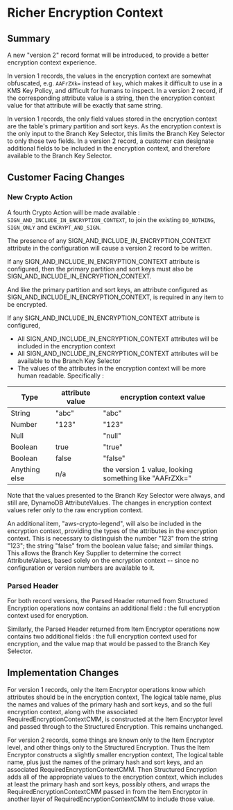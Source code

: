 [//]: # "Copyright Amazon.com Inc. or its affiliates. All Rights Reserved."
[//]: # "SPDX-License-Identifier: CC-BY-SA-4.0"

# Richer Encryption Context

## Summary

A new "version 2" record format will be introduced, to provide a better encryption context experience.

In version 1 records, the values in the encryption context are somewhat obfuscated, e.g. `AAFrZXk=` instead of `key`,
which makes it difficult to use in a KMS Key Policy, and difficult for humans to inspect.
In a version 2 record, if the corresponding attribute value is a string,
then the encryption context value for that attribute will be exactly that same string.

In version 1 records, the only field values stored in the encryption context are
the table's primary partition and sort keys.
As the encryption context is the only input to the Branch Key Selector,
this limits the Branch Key Selector to only those two fields.
In a version 2 record, a customer can designate additional fields to be included
in the encryption context,
and therefore available to the Branch Key Selector.

## Customer Facing Changes

### New Crypto Action

A fourth Crypto Action will be made available : `SIGN_AND_INCLUDE_IN_ENCRYPTION_CONTEXT`, to join the existing `DO_NOTHING`, `SIGN_ONLY` and `ENCRYPT_AND_SIGN`.

The presence of any SIGN_AND_INCLUDE_IN_ENCRYPTION_CONTEXT attribute in the configuration
will cause a version 2 record to be written. 

If any SIGN_AND_INCLUDE_IN_ENCRYPTION_CONTEXT attribute is configured,
then the primary partition and sort keys must also be SIGN_AND_INCLUDE_IN_ENCRYPTION_CONTEXT.

And like the primary partition and sort keys, an attribute configured as SIGN_AND_INCLUDE_IN_ENCRYPTION_CONTEXT,
is required in any item to be encrypted.

If any SIGN_AND_INCLUDE_IN_ENCRYPTION_CONTEXT attribute is configured,
- All SIGN_AND_INCLUDE_IN_ENCRYPTION_CONTEXT attributes will be included in the encryption context
- All SIGN_AND_INCLUDE_IN_ENCRYPTION_CONTEXT attributes will be available to the Branch Key Selector
- The values of the attributes in the encryption context will be more human readable. Specifically :

| Type | attribute value | encryption context value |
| ----------- | ----------- | ----------- |
| String | "abc" | "abc" |
| Number | "123" | "123" |
| Null |  | "null" |
| Boolean | true | "true" |
| Boolean | false | "false" |
| Anything else | n/a | the version 1 value, looking something like "AAFrZXk=" |

Note that the values presented to the Branch Key Selector were always, and still are, DynamoDB AttributeValues.
The changes in encryption context values refer only to the raw encryption context.

An additional item, "aws-crypto-legend", will also be included in the encryption context,
providing the types of the attributes in the encryption context.
This is necessary to distinguish the number "123" from the string "123";
the string "false" from the boolean value false; and similar things.
This allows the Branch Key Supplier to determine the correct AttributeValues,
based solely on the encryption context -- since no configuration or version numbers are available to it.

### Parsed Header

For both record versions, the Parsed Header returned from Structured Encryption operations now
contains an additional field : the full encryption context used for encryption. 

Similarly, the Parsed Header returned from Item Encryptor operations now
contains two additional fields : the full encryption context used for encryption,
and the value map that would be passed to the Branch Key Selector.

## Implementation Changes

For version 1 records, only the Item Encryptor operations know which attributes should
be in the encryption context, 
The logical table name, plus the names and values of the primary hash and sort keys,
and so the full encryption context,
along with the associated RequiredEncryptionContextCMM,
is constructed at the Item Encryptor level and passed through to the Structured Encryption.
This remains unchanged.

For version 2 records, some things are known only to the Item Encryptor level,
and other things only to the Structured Encryption.
Thus the Item Encryptor constructs a slightly smaller encryption context,
The logical table name, plus just the names of the primary hash and sort keys,
and an associated RequiredEncryptionContextCMM.
Then Structured Encryption adds all of the appropriate values to the encryption context,
which includes at least the primary hash and sort keys, possibly others,
and wraps the RequiredEncryptionContextCMM passed in from the Item Encryptor in
another layer of RequiredEncryptionContextCMM to include those value.
